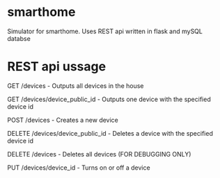 # smarthome
Simulator for smarthome. Uses REST api written in flask and mySQL databse

# REST api ussage
GET /devices - Outputs all devices in the house

GET /devices/device_public_id - Outputs one device with the specified device id

POST /devices - Creates a new device 

DELETE /devices/device_public_id - Deletes a device with the specified device id

DELETE /devices - Deletes all devices (FOR DEBUGGING ONLY)

PUT /devices/device_id - Turns on or off a device 

